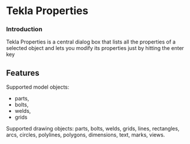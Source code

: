 # Tekla Properties

### Introduction
Tekla Properties is a central dialog box that lists all the properties of a selected object and lets you modify its properties just by hitting the enter key

## Features
Supported model objects: 

- parts, 
- bolts,
- welds,
- grids

Supported drawing objects: parts, bolts, welds, grids, lines, rectangles, arcs, circles, polylines, polygons, dimensions, text, marks, views. 